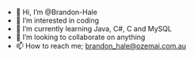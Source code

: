 - 👋 Hi, I’m @Brandon-Hale
- 👀 I’m interested in coding
- 🌱 I’m currently learning Java, C#, C and MySQL
- 💞️ I’m looking to collaborate on anything
- 📫 How to reach me; brandon_hale@ozemai.com.au

<!---
Brandon-Hale/Brandon-Hale is a ✨ special ✨ repository because its `README.md` (this file) appears on your GitHub profile.
You can click the Preview link to take a look at your changes.
--->
